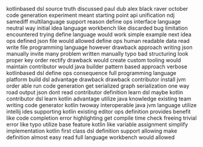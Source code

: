 kotlinbased dsl source truth discussed paul dub alex black raver october code generation experiment meant starting point api unification ndj samediff multilanguage support reason define ops interface language neutral way initial idea language workbench like discarded bug limitation encountered trying define language would work simple example next idea ops defined json file would allowed define ops human readable data read write file programming language however drawback approach writing json manually invite many problem written manually typo bad structuring look proper key order rectify drawback would create custom tooling would maintain contributor would java builder pattern based approach verbose kotlinbased dsl define ops consequence full programming language platform build dsl advantage drawback drawback contributor install jvm order able run code generation get serialized graph serialization one way road output json dont read contributor definition learn dsl maybe kotlin contributor dsl learn kotlin advantage utilize java knowledge existing team writing code generator kotlin twoway interoperable java jvm language utilize intellij ides supporting kotlin existing editor ops definition provides benefit like code completion error highlighting get compile time check freeing trivial error like typo utilize base feature kotlin like variable assignment simplify implementation kotlin first class dsl definition support allowing make definition almost easy read full language workbench would allowed